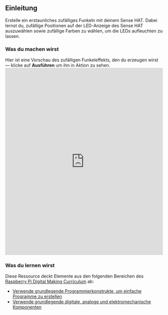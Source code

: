 ## Einleitung

Erstelle ein erstaunliches zufälliges Funkeln mit deinem Sense HAT. Dabei lernst du, zufällige Positionen auf der LED-Anzeige des Sense HAT auszuwählen sowie zufällige Farben zu wählen, um die LEDs aufleuchten zu lassen.

### Was du machen wirst

Hier ist eine Vorschau des zufälligen Funkeleffekts, den du erzeugen wirst — klicke auf **Ausführen** um ihn in Aktion zu sehen. <iframe src="https://trinket.io/embed/python/55af2b45f5?outputOnly=true&runOption=run" width="100%" height="600" frameborder="0" marginwidth="0" marginheight="0" allowfullscreen mark="crwd-mark"></iframe>


### Was du lernen wirst

Diese Ressource deckt Elemente aus den folgenden Bereichen des [Raspberry Pi Digital Making Curriculum](https://www.raspberrypi.org/curriculum/) ab:

- [Verwende grundlegende Programmierkonstrukte, um einfache Programme zu erstellen](https://www.raspberrypi.org/curriculum/programming/creator)
- [Verwende grundlegende digitale, analoge und elektromechanische Komponenten](https://www.raspberrypi.org/curriculum/physical-computing/creator)
